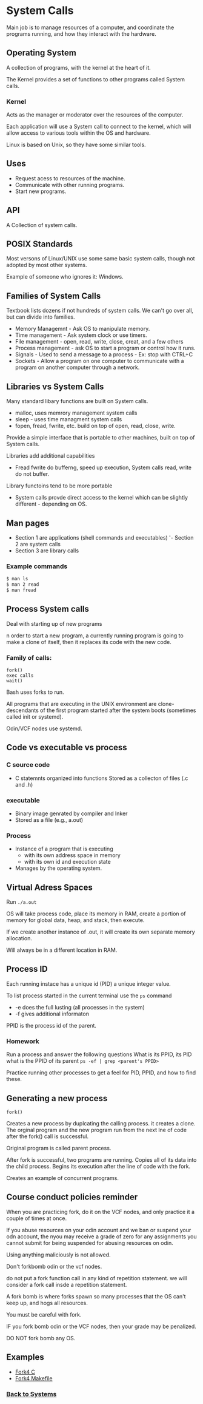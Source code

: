 # System Calls

Main job is to manage resources of a computer, and coordinate the programs running,
 and how they interact with the hardware.



## Operating System

A collection of programs, with the kernel at the heart of it.

The Kernel provides a set of functions to other programs called System calls.


### Kernel
Acts as the manager or moderator over the resources of the computer.

Each application will use a System call to connect to the kernel,
which will allow access to various tools within the OS and hardware.

Linux is based on Unix, so they have some similar tools.


## Uses
 - Request acess to resources of the machine.
 -  Communicate with other running programs.
 - Start new programs.

## API
A Collection of system calls.

## POSIX Standards
Most versons of Linux/UNIX use some same basic system calls, though not adopted by most other systems.

Example of someone who ignores it: Windows.

## Families of System Calls
Textbook lists dozens if not hundreds of system calls. We can't go over all, but can divide into families.

 - Memory Managemnt - Ask OS to manipulate memory.
 - Time management - Ask system clock or use timers.
 - File management - open, read, write, close, creat, and a few others
 - Process management - ask OS to start a program or control how it runs.
 - Signals - Used to send a message to a process - Ex: stop with CTRL+C
 - Sockets - Allow a program on one computer to communicate with a program on another computer through a network.

## Libraries vs System Calls
Many standard libary functions are built on System calls.

 - malloc, uses memrory management system calls
 - sleep - uses time managment system calls
 - fopen, fread, fwrite, etc. build on top of open, read, close, write.

Provide a simple interface that is portable to other machines, built on top of System calls.

Libraries add additional capabilities
 - Fread fwrite do bufferng, speed up execution, System calls read, write do not buffer.

Library functoins tend to be more portable
 - System calls provde direct access to the kernel which can be slightly different - depending on OS.

## Man pages
 - Section 1 are applications (shell commands and executables)
'- Section 2 are system calls
 - Section 3 are library calls

### Example commands
```bash
$ man ls
$ man 2 read
$ man fread
```

## Process System calls
Deal with starting up of new programs

n order to start a new program, a currently running program is going to make a clone of itself, then
it replaces its code with the new code.

### Family of calls:
```
fork()
exec calls
wait()
```
Bash uses forks to run.

All programs that are executing in the UNIX environment are clone-descendants
 of the first program started after the system boots (sometimes called init or systemd).

Odin/VCF nodes use systemd.

## Code vs executable vs process

### C source code
 - C statemnts organized into functions
Stored as a collecton of files (.c and .h)

### executable
 - Binary image genrated by compiler and lnker
 - Stored as a file (e.g., a.out)

### Process
 - Instance of a program that is executing
    - with its own address space in memory
    - with its own id and execution state
 - Manages by the operating system.

## Virtual Adress Spaces

Run `./a.out`

OS will take process code, place its memory in RAM, create a portion of memory for global data, heap, and stack,
then execute.

If we create another instance of .out, it will create its own separate memory allocation.

Will always be in a different location in RAM.

## Process ID
 Each running instace has a unique id (PID) a unique integer value.

To list process started in the current terminal use the `ps` command

 - -e does the full lusting (all processes in the system)
 - -f gives additional informaton

PPID is the process id of the parent.

### Homework
Run a process and answer the following questions
What is its PPID, its PID
what is the PPID of its parent
`ps -ef | grep <parent's PPID>`

Practice running other processes to get a feel for PID, PPID, and how to find these.


## Generating a new process
`fork()`
 
Creates a new process by duplcating the calling process. it creates a clone.
The orginal program and the new program run from the next lne of code after the fork() call is successful.

Original program is called parent process.

After fork is successful, two programs are running. Copies all of its data into the child process.
 Begins its execution after the line of code with the fork.

Creates an example of concurrent programs.

## Course conduct policies reminder
When you are practicing fork, do it on the VCF nodes, and only practice it a couple of times at once.

If you abuse resources on your odin account and we ban or suspend your odn account, the nyou may receive a grade of zero for any assignments you cannot submit for being suspended for abusing resources on odin.

Using anything maliciously is not allowed.

Don't forkbomb odin or the vcf nodes.

do not put a fork function call in any kind of repetition statement.
 we will consider a fork call insde a repetition statement.

A fork bomb is where forks spawn so many processes that the OS can't keep up, and hogs all resources.

You must be careful with fork.

IF you fork bomb odin or the VCF nodes, then your grade may be penalized. 


DO NOT fork bomb any OS.

## Examples
 - [Fork4 C](https://coryborek.github.io/classes/cs1730/systems/calls/fork4)
 - [Fork4 Makefile](https://coryborek.github.io/classes/cs1730/systems/calls/Makefile)

### [Back to Systems](https://coryborek.github.io/classes/cs1730/systems/)